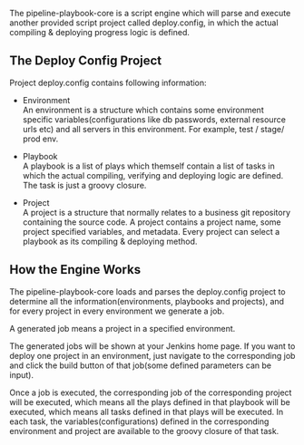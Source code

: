 The pipeline-playbook-core is a script engine which will parse and execute another provided script project called deploy.config, in which the actual compiling & deploying progress logic is defined.

## The Deploy Config Project

Project deploy.config contains following information:

* Environment  
  An environment is a structure which contains some environment specific variables(configurations like db passwords, external resource urls etc) and all servers in this environment. For example, test / stage/ prod env.

* Playbook  
  A playbook is a list of plays which themself contain a list of tasks in which the actual compiling, verifying and deploying logic are defined. The task is just a groovy closure.

* Project  
  A project is a structure that normally relates to a business git repository containing the source code. A project contains a project name, some project specified variables, and metadata. Every project can select a playbook as its compiling & deploying method.

## How the Engine Works

The pipeline-playbook-core loads and parses the deploy.config project to determine all the information(environments, playbooks and projects), and for every project in every environment we generate a job.

A generated job means a project in a specified environment.

The generated jobs will be shown at your Jenkins home page. If you want to deploy one project in an environment, just navigate to the corresponding job and click the build button of that job(some defined parameters can be input).

Once a job is executed, the corresponding job of the corresponding project will be executed, which means all the plays defined in that playbook will be executed, which means all tasks defined in that plays will be executed. In each task, the variables(configurations) defined in the corresponding environment and project are available to the groovy closure of that task.